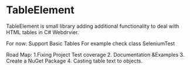 # TableElement
TableElement is small library adding additional functionality to deal with HTML tables in C# Webdrvier.

For now:
Support Basic Tables
For example check class SeleniumTest

Road Map:
1.Fixing Project Test coverage
2. Documentation &Examples
3. Create a NuGet Package
4. Casting table text to objects.
